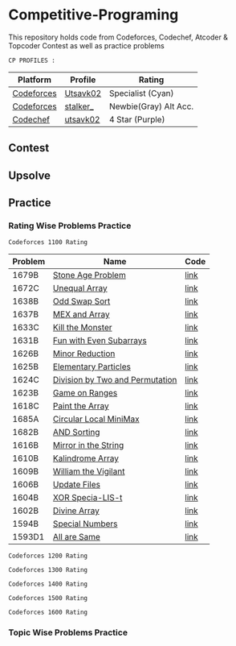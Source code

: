 # Competitive-Programing
This repository holds code from Codeforces, Codechef, Atcoder & Topcoder Contest as well as practice problems

```
CP PROFILES : 
```
| Platform | Profile | Rating |
| ------ | ------ | ------ |
| [Codeforces](https://codeforces.com/) | [Utsavk02](https://codeforces.com/profile/Utsavk02) | Specialist (Cyan) |
| [Codeforces](https://codeforces.com/) | [stalker_](https://codeforces.com/profile/stalker_) | Newbie(Gray) Alt Acc. |
| [Codechef](https://www.codechef.com/) | [utsavk02](https://www.codechef.com/users/utsavk02) | 4 Star (Purple) |

## Contest 

## Upsolve

## Practice
### Rating Wise Problems Practice 
```
Codeforces 1100 Rating 
```
| Problem | Name | Code |
| ------ | ------ | ------ |
|1679B|[Stone Age Problem](https://codeforces.com/contest/1679/problem/B)|[link](https://github.com/utsavk28/Competitive-Programing/blob/main/codeforces/1679B.cpp)|
|1672C|[Unequal Array](https://codeforces.com/contest/1672/problem/C)|[link](https://github.com/utsavk28/Competitive-Programing/blob/main/codeforces/1672C.cpp)|
|1638B|[Odd Swap Sort](https://codeforces.com/contest/1638/problem/B)|[link](https://github.com/utsavk28/Competitive-Programing/blob/main/codeforces/1638B.cpp)|
|1637B|[MEX and Array](https://codeforces.com/contest/1637/problem/B)|[link](https://github.com/utsavk28/Competitive-Programing/blob/main/codeforces/1637B.cpp)|
|1633C|[ Kill the Monster](https://codeforces.com/contest/1633/problem/C)|[link](https://github.com/utsavk28/Competitive-Programing/blob/main/codeforces/1633C.cpp)|
|1631B|[Fun with Even Subarrays](https://codeforces.com/contest/1631/problem/B)|[link](https://github.com/utsavk28/Competitive-Programing/blob/main/codeforces/1631B.cpp)|
|1626B|[Minor Reduction](https://codeforces.com/contest/1626/problem/B)|[link](https://github.com/utsavk28/Competitive-Programing/blob/main/codeforces/1626B.cpp)|
|1625B|[Elementary Particles](https://codeforces.com/contest/1625/problem/B)|[link](https://github.com/utsavk28/Competitive-Programing/blob/main/codeforces/1625B.cpp)|
|1624C|[Division by Two and Permutation](https://codeforces.com/contest/1624/problem/C)|[link](https://github.com/utsavk28/Competitive-Programing/blob/main/codeforces/1624C.cpp)|
|1623B|[Game on Ranges](https://codeforces.com/contest/1623/problem/B)|[link](https://github.com/utsavk28/Competitive-Programing/blob/main/codeforces/1623B.cpp)|
|1618C|[Paint the Array](https://codeforces.com/contest/1618/problem/C)|[link](https://github.com/utsavk28/Competitive-Programing/blob/main/codeforces/1618C.cpp)|
|1685A|[Circular Local MiniMax](https://codeforces.com/contest/1685/problem/A)|[link](https://github.com/utsavk28/Competitive-Programing/blob/main/codeforces/1685A.cpp)|
|1682B|[AND Sorting](https://codeforces.com/contest/1682/problem/B)|[link](https://github.com/utsavk28/Competitive-Programing/blob/main/codeforces/1682B.cpp)|
|1616B|[Mirror in the String](https://codeforces.com/contest/1616/problem/B)|[link](https://github.com/utsavk28/Competitive-Programing/blob/main/codeforces/1616B.cpp)|
|1610B|[Kalindrome Array](https://codeforces.com/contest/1610/problem/B)|[link](https://github.com/utsavk28/Competitive-Programing/blob/main/codeforces/1610B.cpp)|
|1609B|[William the Vigilant](https://codeforces.com/contest/1609/problem/B)|[link](https://github.com/utsavk28/Competitive-Programing/blob/main/codeforces/1609B.cpp)|
|1606B|[Update Files](https://codeforces.com/contest/1606/problem/B)|[link](https://github.com/utsavk28/Competitive-Programing/blob/main/codeforces/1606B.cpp)|
|1604B|[XOR Specia-LIS-t](https://codeforces.com/contest/1604/problem/B)|[link](https://github.com/utsavk28/Competitive-Programing/blob/main/codeforces/1604B.cpp)|
|1602B|[Divine Array](https://codeforces.com/contest/1602/problem/B)|[link](https://github.com/utsavk28/Competitive-Programing/blob/main/codeforces/1602B.cpp)|
|1594B|[Special Numbers](https://codeforces.com/contest/1594/problem/B)|[link](https://github.com/utsavk28/Competitive-Programing/blob/main/codeforces/1594B.cpp)|
|1593D1|[All are Same](https://codeforces.com/contest/1593/problem/B)|[link](https://github.com/utsavk28/Competitive-Programing/blob/main/codeforces/1593D1.cpp)|

```
Codeforces 1200 Rating 
```

```
Codeforces 1300 Rating 
```

```
Codeforces 1400 Rating 
```

```
Codeforces 1500 Rating 
```

```
Codeforces 1600 Rating 
```


### Topic Wise Problems Practice
